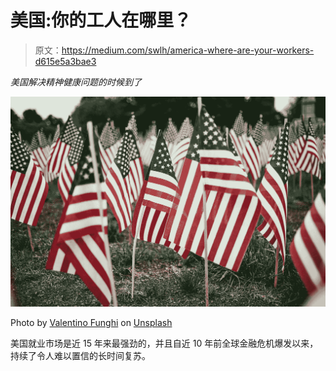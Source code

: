 # 美国:你的工人在哪里？

> 原文：<https://medium.com/swlh/america-where-are-your-workers-d615e5a3bae3>

*美国解决精神健康问题的时候到了*

![](img/f9c79d5365941ae1e03def2182c3c04c.png)

Photo by [Valentino Funghi](https://unsplash.com/photos/fUWCe_pPPY0?utm_source=unsplash&utm_medium=referral&utm_content=creditCopyText) on [Unsplash](https://unsplash.com/search/photos/american-employee?utm_source=unsplash&utm_medium=referral&utm_content=creditCopyText)

美国就业市场是近 15 年来最强劲的，并且自近 10 年前全球金融危机爆发以来，持续了令人难以置信的长时间复苏。